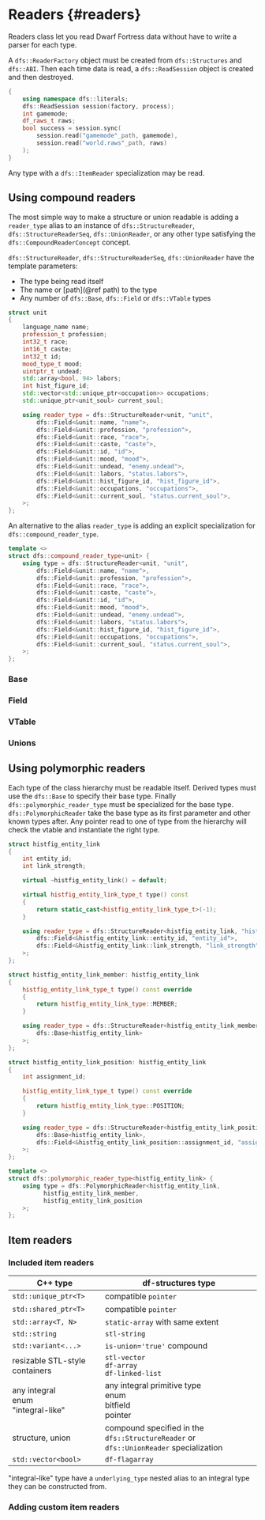 # Readers {#readers}

Readers class let you read Dwarf Fortress data without have to write a parser for each type.

A `dfs::ReaderFactory` object must be created from `dfs::Structures` and `dfs::ABI`. Then each time data is read, a `dfs::ReadSession` object is created and then destroyed.
```c++
{
    using namespace dfs::literals;
    dfs::ReadSession session(factory, process);
    int gamemode;
    df_raws_t raws;
    bool success = session.sync(
        session.read("gamemode"_path, gamemode),
        session.read("world.raws"_path, raws)
    );
}
```

Any type with a `dfs::ItemReader` specialization may be read.

## Using compound readers

The most simple way to make a structure or union readable is adding a `reader_type` alias to an instance of `dfs::StructureReader`, `dfs::StructureReaderSeq`, `dfs::UnionReader`, or any other type satisfying the `dfs::CompoundReaderConcept` concept.

`dfs::StructureReader`, `dfs::StructureReaderSeq`, `dfs::UnionReader` have the template parameters:
 - The type being read itself
 - The name or [path](@ref path) to the type
 - Any number of `dfs::Base`, `dfs::Field` or `dfs::VTable` types

```c++
struct unit
{
	language_name name;
	profession_t profession;
	int32_t race;
	int16_t caste;
	int32_t id;
	mood_type_t mood;
	uintptr_t undead;
	std::array<bool, 94> labors;
	int hist_figure_id;
	std::vector<std::unique_ptr<occupation>> occupations;
	std::unique_ptr<unit_soul> current_soul;

	using reader_type = dfs::StructureReader<unit, "unit",
		dfs::Field<&unit::name, "name">,
		dfs::Field<&unit::profession, "profession">,
		dfs::Field<&unit::race, "race">,
		dfs::Field<&unit::caste, "caste">,
		dfs::Field<&unit::id, "id">,
		dfs::Field<&unit::mood, "mood">,
		dfs::Field<&unit::undead, "enemy.undead">,
		dfs::Field<&unit::labors, "status.labors">,
		dfs::Field<&unit::hist_figure_id, "hist_figure_id">,
		dfs::Field<&unit::occupations, "occupations">,
		dfs::Field<&unit::current_soul, "status.current_soul">,
	>;
};
```

An alternative to the alias `reader_type` is adding an explicit specialization for `dfs::compound_reader_type`.

```c++
template <>
struct dfs::compound_reader_type<unit> {
	using type = dfs::StructureReader<unit, "unit",
		dfs::Field<&unit::name, "name">,
		dfs::Field<&unit::profession, "profession">,
		dfs::Field<&unit::race, "race">,
		dfs::Field<&unit::caste, "caste">,
		dfs::Field<&unit::id, "id">,
		dfs::Field<&unit::mood, "mood">,
		dfs::Field<&unit::undead, "enemy.undead">,
		dfs::Field<&unit::labors, "status.labors">,
		dfs::Field<&unit::hist_figure_id, "hist_figure_id">,
		dfs::Field<&unit::occupations, "occupations">,
		dfs::Field<&unit::current_soul, "status.current_soul">,
	>;
};
```

### Base

### Field

### VTable

### Unions

## Using polymorphic readers

Each type of the class hierarchy must be readable itself. Derived types must use the `dfs::Base` to specify their base type. Finally `dfs::polymorphic_reader_type` must be specialized for the base type. `dfs::PolymorphicReader` take the base type as its first parameter and other known types after. Any pointer read to one of type from the hierarchy will check the vtable and instantiate the right type.

```c++
struct histfig_entity_link
{
	int entity_id;
	int link_strength;

	virtual ~histfig_entity_link() = default;

	virtual histfig_entity_link_type_t type() const
	{
		return static_cast<histfig_entity_link_type_t>(-1);
	}

	using reader_type = dfs::StructureReader<histfig_entity_link, "histfig_entity_link",
		dfs::Field<&histfig_entity_link::entity_id, "entity_id">,
		dfs::Field<&histfig_entity_link::link_strength, "link_strength">
	>;
};

struct histfig_entity_link_member: histfig_entity_link
{
	histfig_entity_link_type_t type() const override
	{
		return histfig_entity_link_type::MEMBER;
	}

	using reader_type = dfs::StructureReader<histfig_entity_link_member, "histfig_entity_link_memberst",
		dfs::Base<histfig_entity_link>
	>;
};

struct histfig_entity_link_position: histfig_entity_link
{
	int assignment_id;

	histfig_entity_link_type_t type() const override
	{
		return histfig_entity_link_type::POSITION;
	}

	using reader_type = dfs::StructureReader<histfig_entity_link_position, "histfig_entity_link_positionst",
		dfs::Base<histfig_entity_link>,
		dfs::Field<&histfig_entity_link_position::assignment_id, "assignment_id">
	>;
};

template <>
struct dfs::polymorphic_reader_type<histfig_entity_link> {
	using type = dfs::PolymorphicReader<histfig_entity_link,
	      histfig_entity_link_member,
	      histfig_entity_link_position
	>;
};
```

## Item readers

### Included item readers

| C++ type                              | df-structures type                   |
|---------------------------------------|--------------------------------------|
| `std::unique_ptr<T>`                  | compatible `pointer`                 |
| `std::shared_ptr<T>`                  | compatible `pointer`                 |
| `std::array<T, N>`                    | `static-array` with same extent      |
| `std::string`                         | `stl-string`                         |
| `std::variant<...>`                   | ``is-union='true'`` compound         |
| resizable STL-style containers        | `stl-vector`<br />`df-array`<br />`df-linked-list` |
| any integral<br />enum<br />"integral-like" | any integral primitive type<br />enum<br />bitfield<br />pointer |
| structure, union                      | compound specified in the `dfs::StructureReader` or `dfs::UnionReader` specialization |
| `std::vector<bool>`                   | `df-flagarray`                       |

"integral-like" type have a `underlying_type` nested alias to an integral type they can be constructed from.

### Adding custom item readers

